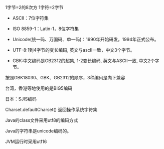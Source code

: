 1字节=2的8次方 1字符=2字节

- ASCII：7位字符集

- ISO 8859-1：Latin-1，8位字符集

- Unicode(统一码、万国码、单一码)：1990年开始研发，1994年正式公布。

- UTF-8:1到4字节的变长编码, 英文与ascII一致，中文3个字节。

- GBK:中文编码是GB2312的超集, 1-2变长编码, 英文与ASCII一致, 中文2个字节。

按照GBK18030、GBK、GB2312的顺序，3种编码是向下兼容

台湾，香港等地使用的是BIG5编码

日本：SJIS编码

Charset.defaultCharset()  返回操作系统字符集

Java的class文件采用utf8的编码方式

Java的字符串是unicode编码的。

JVM运行时采用utf16
